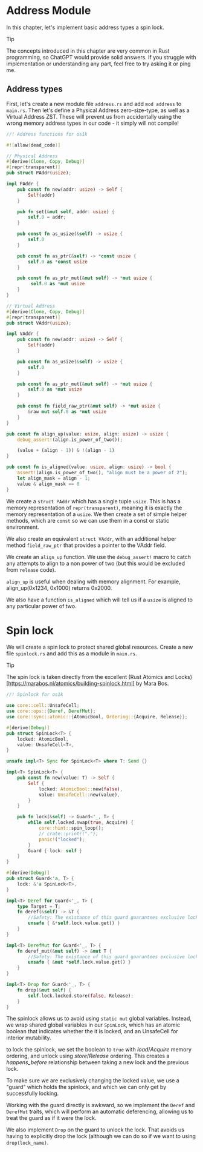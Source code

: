 # Address Module

In this chapter, let's implement basic address types a spin lock.

> [!TIP]
>
> The concepts introduced in this chapter are very common in Rust programming, so ChatGPT would provide solid answers. If you struggle with implementation or understanding any part, feel free to try asking it or ping me.

## Address types

First, let's create a new module file `address.rs` and add `mod address` to `main.rs`. Then let's define a Physical Address zero-size-type, as well as a Virtual Address ZST. These will prevent us from accidentally using the wrong memory address types in our code - it simply will not compile!

```rust [kernel/src/address.rs] 
//! Address functions for os1k

#![allow(dead_code)]

// Physical Address
#[derive(Clone, Copy, Debug)]
#[repr(transparent)]
pub struct PAddr(usize);

impl PAddr {
    pub const fn new(addr: usize) -> Self {
        Self(addr)
    }

    pub fn set(&mut self, addr: usize) {
        self.0 = addr;
    }

    pub const fn as_usize(&self) -> usize {
        self.0
    }

    pub const fn as_ptr(&self) -> *const usize {
        self.0 as *const usize
    }

    pub const fn as_ptr_mut(&mut self) -> *mut usize {
         self.0 as *mut usize
    }
}

// Virtual Address
#[derive(Clone, Copy, Debug)]
#[repr(transparent)]
pub struct VAddr(usize);

impl VAddr {
    pub const fn new(addr: usize) -> Self {
        Self(addr)
    }

    pub const fn as_usize(&self) -> usize {
        self.0
    }

    pub const fn as_ptr_mut(&mut self) -> *mut usize {
        self.0 as *mut usize
    }

    pub const fn field_raw_ptr(&mut self) -> *mut usize {
        &raw mut self.0 as *mut usize
    }
}

pub const fn align_up(value: usize, align: usize) -> usize {
    debug_assert!(align.is_power_of_two());

    (value + (align - 1)) & !(align - 1)
}

pub const fn is_aligned(value: usize, align: usize) -> bool {
    assert!(align.is_power_of_two(), "align must be a power of 2");
    let align_mask = align - 1;
    value & align_mask == 0
}
```

We create a `struct PAddr` which has a single tuple `usize`. This is has a memory representation of `repr(transparent)`, meaning it is exactly the memory representation of a `usize`. We then create a set of simple helper methods, which are `const` so we can use them in a const or static environment.

We also create an equivalent `struct VAddr`, with an additional helper method `field_raw_ptr` that provides a pointer to the VAddr field.

 We create an `align_up` function. We use the `debug_assert!` macro to catch any attempts to align to a non power of two (but this would be excluded from `release` code). 

`align_up` is useful when dealing with memory alignment. For example, align_up(0x1234, 0x1000) returns 0x2000.

We also have a function `is_aligned` which will tell us if a `usize` is aligned to any particular power of two.

# Spin lock

We will create a spin lock to protect shared global resources. Create a new file `spinlock.rs` and add this as a module in `main.rs`.

> [!TIP]
>
> The spin lock is taken directly from the excellent (Rust Atomics and Locks)[https://marabos.nl/atomics/building-spinlock.html] by Mara Bos.

```rust [kernel/src/spinlock.rs]
//! Spinlock for os1k

use core::cell::UnsafeCell;
use core::ops::{Deref, DerefMut};
use core::sync::atomic::{AtomicBool, Ordering::{Acquire, Release}};

#[derive(Debug)]
pub struct SpinLock<T> {
    locked: AtomicBool,
    value: UnsafeCell<T>,
}

unsafe impl<T> Sync for SpinLock<T> where T: Send {}

impl<T> SpinLock<T> {
    pub const fn new(value: T) -> Self {
        Self {
            locked: AtomicBool::new(false),
            value: UnsafeCell::new(value),
        }
    }

    pub fn lock(&self) -> Guard<'_, T> {
        while self.locked.swap(true, Acquire) {
            core::hint::spin_loop();
            // crate::print!(".");
            panic!("locked");
        }
        Guard { lock: self }
    }
}

#[derive(Debug)]
pub struct Guard<'a, T> {
    lock: &'a SpinLock<T>,
}

impl<T> Deref for Guard<'_, T> {
    type Target = T;
    fn deref(&self) -> &T {
        //Safety: The existance of this guard guarantees exclusive lock
        unsafe { &*self.lock.value.get() }
    }
}

impl<T> DerefMut for Guard<'_, T> {
    fn deref_mut(&mut self) -> &mut T {
        //Safety: The existance of this guard guarantees exclusive lock
        unsafe { &mut *self.lock.value.get() }
    }
}

impl<T> Drop for Guard<'_, T> {
    fn drop(&mut self) {
        self.lock.locked.store(false, Release);
    }
}
```

The spinlock allows us to avoid using `static mut` global variables. Instead, we wrap shared global variables in our `SpinLock`, which has an atomic boolean that indicates whether the it is locked, and an UnsafeCell for interior mutability. 

to lock the spinlock, we set the boolean to `true` with _load_/_Acquire_ memory ordering, and unlock using _store_/_Release_ ordering. This creates a _happens_before_ relationship between taking a new lock and the previous lock. 

To make sure we are exclusively changing the locked value, we use a "guard" which holds the spinlock, and which we can only get by successfully locking.

Working with the guard directly is awkward, so we implement the `Deref` and `DerefMut` traits, which will perform an automatic deferencing, allowing us to treat the guard as if it were the lock. 

We also implement `Drop` on the guard to unlock the lock. That avoids us having to explicitly drop the lock (although we can do so if we want to using `drop(lock_name)`.
